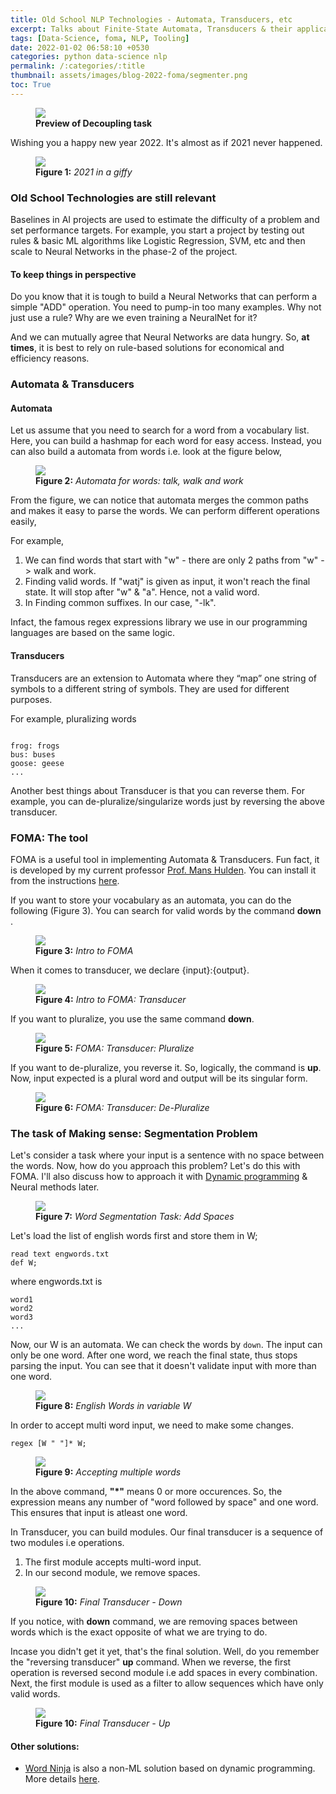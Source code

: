 ```yaml
---
title: Old School NLP Technologies - Automata, Transducers, etc
excerpt: Talks about Finite-State Automata, Transducers & their applications
tags: [Data-Science, foma, NLP, Tooling]
date: 2022-01-02 06:58:10 +0530
categories: python data-science nlp
permalink: /:categories/:title
thumbnail: assets/images/blog-2022-foma/segmenter.png
toc: True
---
```


<figure>
    <a href="{{ site.url }}/{{ site.baseurl }}/assets/images/blog-2022-foma/segmenter.png"><img src="{{ site.url }}/{{ site.baseurl }}/assets/images/blog-2022-foma/segmenter.png"></a>
    <figcaption><b> Preview of Decoupling task</b></figcaption>
</figure>

Wishing you a happy new year 2022. It's almost as if 2021 never happened.

<figure>
    <a href="{{ site.url }}/{{ site.baseurl }}/assets/images/blog-2022-foma/tovino-minnal-murali.gif"><img src="{{ site.url }}/{{ site.baseurl }}/assets/images/blog-2022-foma/tovino-minnal-murali.gif"></a>
    <figcaption><b>Figure 1:</b> <i> 2021 in a giffy</i></figcaption>
</figure>

### Old School Technologies are still relevant

Baselines in AI projects are used to estimate the difficulty of a problem and set performance targets. For example, you start a project by testing out rules & basic ML algorithms like Logistic Regression, SVM, etc and then scale to Neural Networks in the phase-2 of the project. 

#### To keep things in perspective

Do you know that it is tough to build a Neural Networks that can perform a simple "ADD" operation. You need to pump-in too many examples. Why not just use a rule? Why are we even training a NeuralNet for it?

And we can mutually agree that Neural Networks are data hungry. So, __at times__, it is best to rely on rule-based solutions for economical and efficiency reasons.

### Automata & Transducers

#### Automata
Let us assume that you need to search for a word from a vocabulary list. Here, you can build a hashmap for each word for easy access. Instead, you can also build a automata from words i.e. look at the figure below,

<figure>
    <a href="{{ site.url }}/{{ site.baseurl }}/assets/images/blog-2022-foma/automata.png"><img src="{{ site.url }}/{{ site.baseurl }}/assets/images/blog-2022-foma/automata.png"></a>
    <figcaption><b>Figure 2:</b> <i> Automata for words: talk, walk and work </i></figcaption>
</figure>

From the figure, we can notice that automata merges the common paths and makes it easy to parse the words. We can perform different operations easily,

For example, 
1. We can find words that start with "w" - there are only 2 paths from "w" -> walk and work.
2. Finding valid words. If "watj" is given as input, it won't reach the final state. It will stop after "w" & "a". Hence, not a valid word.
3. In Finding common suffixes. In our case, "-lk".

Infact, the famous regex expressions library we use in our programming languages are based on the same logic.

#### Transducers
Transducers are an extension to Automata where they “map” one string of symbols to a different string of symbols. They are used for different purposes.

For example, pluralizing words

```

frog: frogs
bus: buses
goose: geese
...

```

Another best things about Transducer is that you can reverse them. For example, you can de-pluralize/singularize words just by reversing the above transducer.

### FOMA: The tool

FOMA is a useful tool in implementing Automata & Transducers. Fun fact, it is developed by my current professor [Prof. Mans Hulden](https://www.colorado.edu/linguistics/mans-hulden). You can install it from the instructions [here](https://blogs.cornell.edu/finitestatecompling/2016/08/24/installing-foma/).

If you want to store your vocabulary as an automata, you can do the following (Figure 3). You can search for valid words by the command __down__ .
<figure>
    <a href="{{ site.url }}/{{ site.baseurl }}/assets/images/blog-2022-foma/1.png"><img src="{{ site.url }}/{{ site.baseurl }}/assets/images/blog-2022-foma/1.png"></a>
    <figcaption><b>Figure 3:</b> <i> Intro to FOMA </i></figcaption>
</figure>


When it comes to transducer, we declare {input}:{output}.
<figure>
    <a href="{{ site.url }}/{{ site.baseurl }}/assets/images/blog-2022-foma/2.png"><img src="{{ site.url }}/{{ site.baseurl }}/assets/images/blog-2022-foma/2.png"></a>
    <figcaption><b>Figure 4:</b> <i> Intro to FOMA: Transducer </i></figcaption>
</figure>

If you want to pluralize, you use the same command __down__.
<figure>
    <a href="{{ site.url }}/{{ site.baseurl }}/assets/images/blog-2022-foma/3.png"><img src="{{ site.url }}/{{ site.baseurl }}/assets/images/blog-2022-foma/3.png"></a>
    <figcaption><b>Figure 5:</b> <i> FOMA: Transducer: Pluralize </i></figcaption>
</figure>

If you want to de-pluralize, you reverse it. So, logically, the command is __up__. Now, input expected is a plural word and output will be its singular form.

<figure>
    <a href="{{ site.url }}/{{ site.baseurl }}/assets/images/blog-2022-foma/4.png"><img src="{{ site.url }}/{{ site.baseurl }}/assets/images/blog-2022-foma/4.png"></a>
    <figcaption><b>Figure 6:</b> <i> FOMA: Transducer: De-Pluralize </i></figcaption>
</figure>

### The task of Making sense: Segmentation Problem

Let's consider a task where your input is a sentence with no space between the words. Now, how do you approach this problem? Let's do this with FOMA. I'll also discuss how to approach it with [Dynamic programming](https://github.com/keredson/wordninja) & Neural methods later.

<figure>
    <a href="{{ site.url }}/{{ site.baseurl }}/assets/images/blog-2022-foma/segmenter.png"><img src="{{ site.url }}/{{ site.baseurl }}/assets/images/blog-2022-foma/segmenter.png"></a>
    <figcaption><b>Figure 7:</b> <i> Word Segmentation Task: Add Spaces </i></figcaption>
</figure>

Let's load the list of english words first and store them in W;

```
read text engwords.txt
def W;
```

where engwords.txt is

```
word1
word2
word3
...
```

Now, our W is an automata. We can check the words by `down`. The input can only be one word. After one word, we reach the final state, thus stops parsing the input. You can see that it doesn't validate input with more than one word.


<figure>
    <a href="{{ site.url }}/{{ site.baseurl }}/assets/images/blog-2022-foma/W.png"><img src="{{ site.url }}/{{ site.baseurl }}/assets/images/blog-2022-foma/W.png"></a>
    <figcaption><b>Figure 8:</b> <i> English Words in variable W</i></figcaption>
</figure>

In order to accept multi word input, we need to make some changes.

```
regex [W " "]* W;
```

<figure>
    <a href="{{ site.url }}/{{ site.baseurl }}/assets/images/blog-2022-foma/multiW.png"><img src="{{ site.url }}/{{ site.baseurl }}/assets/images/blog-2022-foma/multiW.png"></a>
    <figcaption><b>Figure 9:</b> <i> Accepting multiple words </i></figcaption>
</figure>

In the above command, __"*"__ means 0 or more occurences. So, the expression means any number of "word followed by space" and one word. This ensures that input is atleast one word.

In Transducer, you can build modules. Our final transducer is a sequence of two modules i.e operations.
1. The first module accepts multi-word input.
2. In our second module, we remove spaces.

<figure>
    <a href="{{ site.url }}/{{ site.baseurl }}/assets/images/blog-2022-foma/final-down.png"><img src="{{ site.url }}/{{ site.baseurl }}/assets/images/blog-2022-foma/final-down.png"></a>
    <figcaption><b>Figure 10:</b> <i> Final Transducer - Down </i></figcaption>
</figure>

If you notice, with __down__ command, we are removing spaces between words which is the exact opposite of what we are trying to do.

Incase you didn't get it yet, that's the final solution. Well, do you remember the "reversing transducer" __up__ command. When we reverse, the first operation is reversed second module i.e add spaces in every combination. Next, the first module is used as a filter to allow sequences which have only valid words.

<figure>
    <a href="{{ site.url }}/{{ site.baseurl }}/assets/images/blog-2022-foma/final-up.png"><img src="{{ site.url }}/{{ site.baseurl }}/assets/images/blog-2022-foma/final-up.png"></a>
    <figcaption><b>Figure 10:</b> <i> Final Transducer - Up </i></figcaption>
</figure>


#### Other solutions:

- [Word Ninja](https://github.com/keredson/wordninja) is also a non-ML solution based on dynamic programming. More details [here](https://stackoverflow.com/questions/8870261/how-to-split-text-without-spaces-into-list-of-words/11642687#11642687).